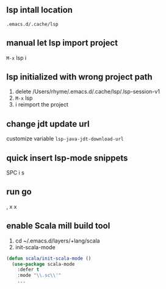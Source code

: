 ## lsp intall location
`.emacs.d/.cache/lsp`

## manual let lsp import project
`M-x` lsp
i

## lsp initialized with wrong project path
1. delete /Users/rhyme/.emacs.d/.cache/lsp/.lsp-session-v1
2. `M-x` lsp
3. i reimport the project

## change jdt update url
customize variable `lsp-java-jdt-download-url`

## quick insert lsp-mode snippets
SPC i s

## run go
, x x

## enable Scala mill build tool

1. cd ~/.emacs.d/layers/+lang/scala
2. init-scala-mode
```lisp
(defun scala/init-scala-mode ()
  (use-package scala-mode
    :defer t
    :mode "\\.sc\\'"
    ...
```
